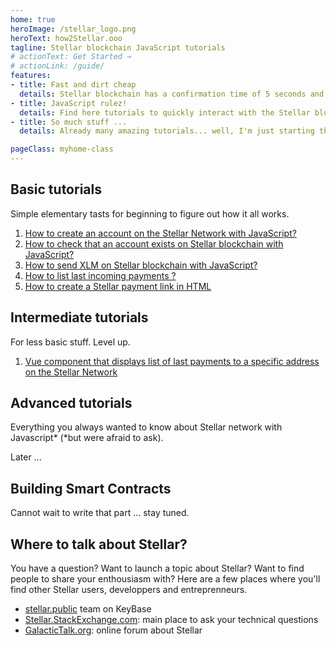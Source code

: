 ```yaml
---
home: true
heroImage: /stellar_logo.png
heroText: how2Stellar.ooo
tagline: Stellar blockchain JavaScript tutorials
# actionText: Get Started →
# actionLink: /guide/
features:
- title: Fast and dirt cheap
  details: Stellar blockchain has a confirmation time of 5 seconds and a transaction fee of less than 0.0001$.
- title: JavaScript rulez!
  details: Find here tutorials to quickly interact with the Stellar blockchain with JavaScript.
- title: So much stuff ...
  details: Already many amazing tutorials... well, I'm just starting the site actually... there will be more

pageClass: myhome-class
---
```



## Basic tutorials

Simple elementary tasts for beginning to figure out how it all works.

  1. [How to create an account on the Stellar Network with JavaScript?](basic/create-test-account.md)
  1. [How to check that an account exists on Stellar blockchain with JavaScript?](basic/check-account-exists-on-stellar.md)
  1. [How to send XLM on Stellar blockchain with JavaScript?](basic/send-xlm-with-javascript.md)
  1. [How to list last incoming payments ?](basic/listing-last-incoming-payments.md)
  1. [How to create a Stellar payment link in HTML](basic/stellar-payment-link.md)

## Intermediate tutorials

For less basic stuff. Level up.

  1. [Vue component that displays list of last payments to a specific address on the Stellar Network](intermediate/stellar-payments-vue-component.md)


## Advanced tutorials

Everything you always wanted to know about Stellar network with Javascript* (*but were afraid to ask).

Later ...

## Building Smart Contracts

Cannot wait to write that part ... stay tuned.

## Where to talk about Stellar?

You have a question? Want to launch a topic about Stellar? Want to find people to share your enthousiasm with? Here are a few places where you'll find other Stellar users, developpers and entreprenneurs.

  * [stellar.public](https://keybase.io/team/stellar.public) team on KeyBase
  * [Stellar.StackExchange.com](https://stellar.stackexchange.com): main place to ask your technical questions
  * [GalacticTalk.org](https://galactictalk.org): online forum about Stellar

<Footer/>
<Stellar-payments account="GD24ZNCKDYYKWDCHN77W6IZMYRCTBODLSJBQ4WJBIXVPYFJB66IGHOW2"/>
